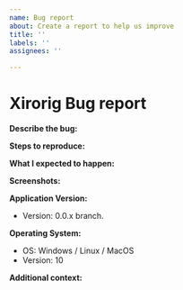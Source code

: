 ```yaml
---
name: Bug report
about: Create a report to help us improve
title: ''
labels: ''
assignees: ''

---
```


# Xirorig Bug report

**Describe the bug:**
<!-- A clear and concise description of what the bug is. -->

**Steps to reproduce:**  
<!-- For example:
1. Go to ...
2. Click on ...
3. See error
-->

**What I expected to happen:**  
<!-- A clear and concise description of what you expected to happen. -->

**Screenshots:**
<!-- If applicable, add screenshots to help explain your problem. -->

**Application Version:**
<!-- Please delete where applicable -->
- Version: 0.0.x branch.

**Operating System:**
<!-- Please delete where applicable -->
- OS: Windows / Linux / MacOS
- Version: 10

**Additional context:**
<!-- Please attach any relevant crash logs below by adding a file on this issue -->
